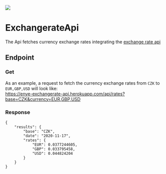 ![](https://github.com/mohamilr/ExchangerateApi/workflows/CI/badge.svg)
# ExchangerateApi
The Api fetches currency exchange rates integrating the [exchange rate api](https://exchangeratesapi.io)

## Endpoint 
### Get
As an example, a request to fetch the currency exchange rates from `CZK` to `EUR,GBP,USD`  will look like: <br>
https://enye-exchangerate-api.herokuapp.com/api/rates?base=CZK&currency=EUR,GBP,USD

### Response
```
{
    "results": {
        "base": "CZK",
        "date": "2020-11-17",
        "rates": {
            "EUR": 0.0377244605,
            "GBP": 0.033795458,
            "USD": 0.044824204
        }
    }
}
```
